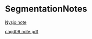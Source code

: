 # SegmentationNotes


[Nysjo note](https://github.com/freyakniglty/SegmentationNotes/blob/master/Nysjo_note.md)

[cagd09 note.pdf](https://github.com/freyakniglty/SegmentationNotes/blob/master/cagd09_note.md)
